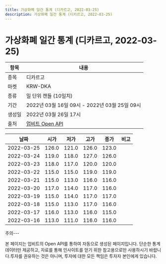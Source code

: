 ```yaml
---
title: 가상화폐 일간 통계 (디카르고, 2022-03-25)
description: 가상화폐 일간 통계 (디카르고, 2022-03-25)
---
```


가상화폐 일간 통계 (디카르고, 2022-03-25)
===

|항목|내용|
|--|--|
|종목|디카르고|
|마켓|KRW-DKA|
|종류|일 단위 캔들 (10일치)|
|기간|2022년 03월 16일 09시 - 2022년 03월 25일 09시|
|생성일|2022년 03월 26일 17시|
|출처|[업비트 Open API](https://docs.upbit.com)|


|날짜|시가|저가|고가|종가|비고|
|--|--|--|--|--|--|
|2022-03-25|126.0|121.0|126.0|123.0|    |
|2022-03-24|119.0|118.0|127.0|126.0|    |
|2022-03-23|118.0|117.0|120.0|120.0|    |
|2022-03-22|115.0|115.0|119.0|119.0|    |
|2022-03-21|115.0|113.0|116.0|116.0|    |
|2022-03-20|117.0|114.0|117.0|116.0|    |
|2022-03-19|115.0|114.0|117.0|117.0|    |
|2022-03-18|115.0|113.0|117.0|116.0|    |
|2022-03-17|116.0|113.0|116.0|115.0|    |
|2022-03-16|113.0|111.0|116.0|116.0|    |


주의---

본 페이지는 업비트의 Open API를 통하여 자동으로 생성된 페이지입니다. 단순한 통계 데이터만 제공하고, 자료를 통해 인사이트를 얻기 위한 참고용으로만 사용하시기 바랍니다.투자를 권유하는 것은 아니며, 투자에 대한 모든 책임은 투자자 본인에게 있습니다.